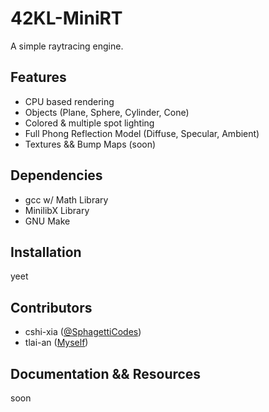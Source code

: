 # 42KL-MiniRT
A simple raytracing engine.

## Features

- CPU based rendering
- Objects (Plane, Sphere, Cylinder, Cone)
- Colored & multiple spot lighting
- Full Phong Reflection Model (Diffuse, Specular, Ambient)
- Textures && Bump Maps (soon)

## Dependencies

- gcc w/ Math Library
- MinilibX Library
- GNU Make

## Installation

yeet

## Contributors

- cshi-xia ([@SphagettiCodes](https://github.com/SpaghettiCodes))
- tlai-an ([Myself](https://github.com/LaiAnTan))

## Documentation && Resources

soon

